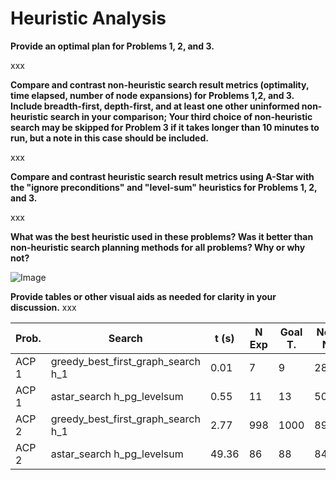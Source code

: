 # Heuristic Analysis 

__Provide an optimal plan for Problems 1, 2, and 3.__

xxx

__Compare and contrast non-heuristic search result metrics (optimality, time
elapsed, number of node expansions) for Problems 1,2, and 3. Include
breadth-first, depth-first, and at least one other uninformed non-heuristic
search in your comparison; Your third choice of non-heuristic search may be
skipped for Problem 3 if it takes longer than 10 minutes to run, but a note in
this case should be included.__

xxx

__Compare and contrast heuristic search result metrics using A-Star with the "ignore
preconditions" and "level-sum" heuristics for Problems 1, 2, and 3.__

xxx

__What was the best heuristic used in these problems? Was it better than
non-heuristic search planning methods for all problems? Why or why not?__

![Image](out.svg)

__Provide tables or other visual aids as needed for clarity in your
discussion.__
xxx

 |Prob.|Search|t (s)|N Exp|Goal T.|New N.
 |-      | -    |    -       | -             |   -           |   - 
ACP 1|greedy_best_first_graph_search h_1|0.01|7|9|28
ACP 1|astar_search h_pg_levelsum|0.55|11|13|50
ACP 2|greedy_best_first_graph_search h_1|2.77|998|1000|8982
ACP 2|astar_search h_pg_levelsum|49.36|86|88|841
